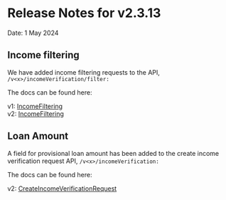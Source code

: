 # Release Notes for v2.3.13

Date: 1 May 2024

## Income filtering

We have added income filtering requests to the API, ```/v<x>/incomeVerification/filter:```

The docs can be found here:

v1:  [IncomeFiltering](../api/v1/IncomeFiltering.md) \
v2:  [IncomeFiltering](../api/v2/IncomeFiltering.md)

## Loan Amount

A field for provisional loan amount has been added to the create income verification request API, ```/v<x>/incomeVerification:```

The docs can be found here:

v2:  [CreateIncomeVerificationRequest](../api/v2/CreateIncomeVerificationRequest.md)